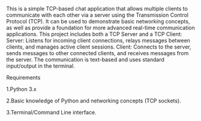 This is a simple TCP-based chat application that allows multiple clients to communicate with each other via a server using the Transmission Control Protocol (TCP). It can be used to demonstrate basic networking concepts, as well as provide a foundation for more advanced real-time communication applications.
This project includes both a TCP Server and a TCP Client:
      Server: Listens for incoming client connections, relays messages between clients, and manages active client sessions.
      Client: Connects to the server, sends messages to other connected clients, and receives messages from the server.
The communication is text-based and uses standard input/output in the terminal.

Requirements

1.Python 3.x

2.Basic knowledge of Python and networking concepts (TCP sockets).

3.Terminal/Command Line interface.
